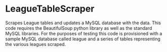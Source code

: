 # LeagueTableScraper
Scrapes League tables and updates a MySQL database with the data. This code requires the BeautifulSoup python
library as well as the standard MySQL libraries. For the purposes of testing this code is provisioned with a 
sample MySQL database called league and a series of tables representing the various leagues scraped. 
